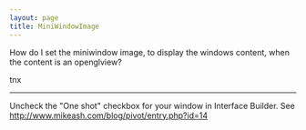 ```yaml
---
layout: page
title: MiniWindowImage
---
```




How do I set the miniwindow image, to display the windows content, when the content is an openglview?

tnx

----

Uncheck the "One shot" checkbox for your window in Interface Builder. See http://www.mikeash.com/blog/pivot/entry.php?id=14

